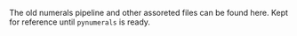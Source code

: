 The old numerals pipeline and other assoreted files can be found here. Kept for reference until `pynumerals` is ready.